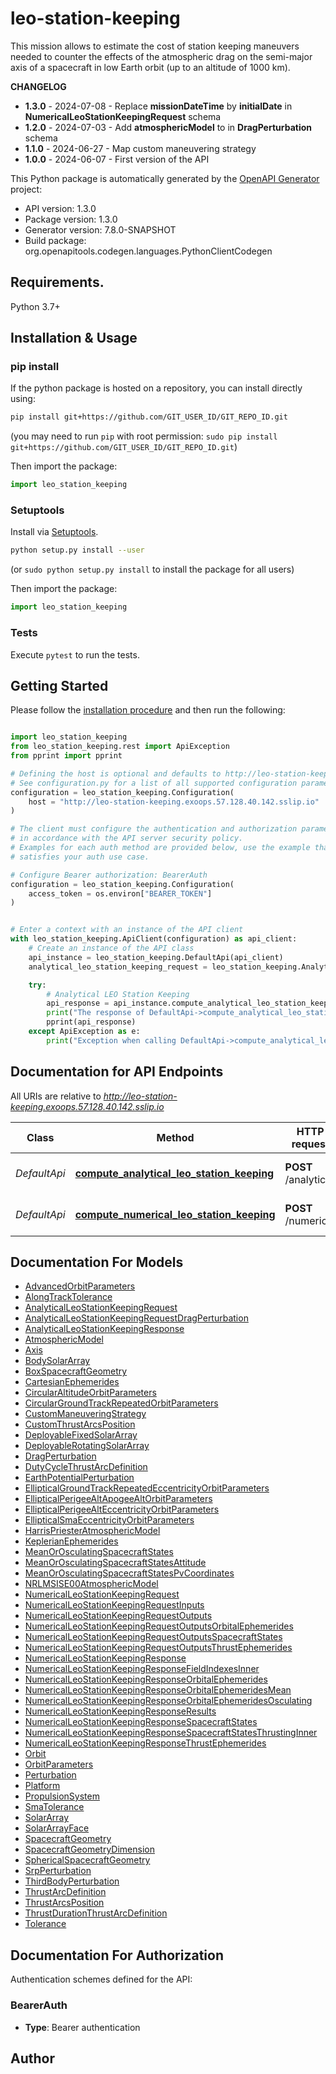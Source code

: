 # leo-station-keeping
This mission allows to estimate the cost of station keeping maneuvers needed 
to counter the effects of the atmospheric drag on the semi-major axis of a 
spacecraft in low Earth orbit (up to an altitude of 1000 km). 

<b>CHANGELOG</b>
<ul>
  <li><b>1.3.0</b> - 2024-07-08 - Replace <b>missionDateTime</b> by <b>initialDate</b> in <b>NumericalLeoStationKeepingRequest</b> schema</li> 
  <li><b>1.2.0</b> - 2024-07-03 - Add <b>atmosphericModel</b> to in <b>DragPerturbation</b> schema</li>
  <li><b>1.1.0</b> - 2024-06-27 - Map custom maneuvering strategy</li>
  <li><b>1.0.0</b> - 2024-06-07 - First version of the API</li>
</ul>


This Python package is automatically generated by the [OpenAPI Generator](https://openapi-generator.tech) project:

- API version: 1.3.0
- Package version: 1.3.0
- Generator version: 7.8.0-SNAPSHOT
- Build package: org.openapitools.codegen.languages.PythonClientCodegen

## Requirements.

Python 3.7+

## Installation & Usage
### pip install

If the python package is hosted on a repository, you can install directly using:

```sh
pip install git+https://github.com/GIT_USER_ID/GIT_REPO_ID.git
```
(you may need to run `pip` with root permission: `sudo pip install git+https://github.com/GIT_USER_ID/GIT_REPO_ID.git`)

Then import the package:
```python
import leo_station_keeping
```

### Setuptools

Install via [Setuptools](http://pypi.python.org/pypi/setuptools).

```sh
python setup.py install --user
```
(or `sudo python setup.py install` to install the package for all users)

Then import the package:
```python
import leo_station_keeping
```

### Tests

Execute `pytest` to run the tests.

## Getting Started

Please follow the [installation procedure](#installation--usage) and then run the following:

```python

import leo_station_keeping
from leo_station_keeping.rest import ApiException
from pprint import pprint

# Defining the host is optional and defaults to http://leo-station-keeping.exoops.57.128.40.142.sslip.io
# See configuration.py for a list of all supported configuration parameters.
configuration = leo_station_keeping.Configuration(
    host = "http://leo-station-keeping.exoops.57.128.40.142.sslip.io"
)

# The client must configure the authentication and authorization parameters
# in accordance with the API server security policy.
# Examples for each auth method are provided below, use the example that
# satisfies your auth use case.

# Configure Bearer authorization: BearerAuth
configuration = leo_station_keeping.Configuration(
    access_token = os.environ["BEARER_TOKEN"]
)


# Enter a context with an instance of the API client
with leo_station_keeping.ApiClient(configuration) as api_client:
    # Create an instance of the API class
    api_instance = leo_station_keeping.DefaultApi(api_client)
    analytical_leo_station_keeping_request = leo_station_keeping.AnalyticalLeoStationKeepingRequest() # AnalyticalLeoStationKeepingRequest | 

    try:
        # Analytical LEO Station Keeping
        api_response = api_instance.compute_analytical_leo_station_keeping(analytical_leo_station_keeping_request)
        print("The response of DefaultApi->compute_analytical_leo_station_keeping:\n")
        pprint(api_response)
    except ApiException as e:
        print("Exception when calling DefaultApi->compute_analytical_leo_station_keeping: %s\n" % e)

```

## Documentation for API Endpoints

All URIs are relative to *http://leo-station-keeping.exoops.57.128.40.142.sslip.io*

Class | Method | HTTP request | Description
------------ | ------------- | ------------- | -------------
*DefaultApi* | [**compute_analytical_leo_station_keeping**](docs/DefaultApi.md#compute_analytical_leo_station_keeping) | **POST** /analytical | Analytical LEO Station Keeping
*DefaultApi* | [**compute_numerical_leo_station_keeping**](docs/DefaultApi.md#compute_numerical_leo_station_keeping) | **POST** /numerical | Numerical LEO Station Keeping


## Documentation For Models

 - [AdvancedOrbitParameters](docs/AdvancedOrbitParameters.md)
 - [AlongTrackTolerance](docs/AlongTrackTolerance.md)
 - [AnalyticalLeoStationKeepingRequest](docs/AnalyticalLeoStationKeepingRequest.md)
 - [AnalyticalLeoStationKeepingRequestDragPerturbation](docs/AnalyticalLeoStationKeepingRequestDragPerturbation.md)
 - [AnalyticalLeoStationKeepingResponse](docs/AnalyticalLeoStationKeepingResponse.md)
 - [AtmosphericModel](docs/AtmosphericModel.md)
 - [Axis](docs/Axis.md)
 - [BodySolarArray](docs/BodySolarArray.md)
 - [BoxSpacecraftGeometry](docs/BoxSpacecraftGeometry.md)
 - [CartesianEphemerides](docs/CartesianEphemerides.md)
 - [CircularAltitudeOrbitParameters](docs/CircularAltitudeOrbitParameters.md)
 - [CircularGroundTrackRepeatedOrbitParameters](docs/CircularGroundTrackRepeatedOrbitParameters.md)
 - [CustomManeuveringStrategy](docs/CustomManeuveringStrategy.md)
 - [CustomThrustArcsPosition](docs/CustomThrustArcsPosition.md)
 - [DeployableFixedSolarArray](docs/DeployableFixedSolarArray.md)
 - [DeployableRotatingSolarArray](docs/DeployableRotatingSolarArray.md)
 - [DragPerturbation](docs/DragPerturbation.md)
 - [DutyCycleThrustArcDefinition](docs/DutyCycleThrustArcDefinition.md)
 - [EarthPotentialPerturbation](docs/EarthPotentialPerturbation.md)
 - [EllipticalGroundTrackRepeatedEccentricityOrbitParameters](docs/EllipticalGroundTrackRepeatedEccentricityOrbitParameters.md)
 - [EllipticalPerigeeAltApogeeAltOrbitParameters](docs/EllipticalPerigeeAltApogeeAltOrbitParameters.md)
 - [EllipticalPerigeeAltEccentricityOrbitParameters](docs/EllipticalPerigeeAltEccentricityOrbitParameters.md)
 - [EllipticalSmaEccentricityOrbitParameters](docs/EllipticalSmaEccentricityOrbitParameters.md)
 - [HarrisPriesterAtmosphericModel](docs/HarrisPriesterAtmosphericModel.md)
 - [KeplerianEphemerides](docs/KeplerianEphemerides.md)
 - [MeanOrOsculatingSpacecraftStates](docs/MeanOrOsculatingSpacecraftStates.md)
 - [MeanOrOsculatingSpacecraftStatesAttitude](docs/MeanOrOsculatingSpacecraftStatesAttitude.md)
 - [MeanOrOsculatingSpacecraftStatesPvCoordinates](docs/MeanOrOsculatingSpacecraftStatesPvCoordinates.md)
 - [NRLMSISE00AtmosphericModel](docs/NRLMSISE00AtmosphericModel.md)
 - [NumericalLeoStationKeepingRequest](docs/NumericalLeoStationKeepingRequest.md)
 - [NumericalLeoStationKeepingRequestInputs](docs/NumericalLeoStationKeepingRequestInputs.md)
 - [NumericalLeoStationKeepingRequestOutputs](docs/NumericalLeoStationKeepingRequestOutputs.md)
 - [NumericalLeoStationKeepingRequestOutputsOrbitalEphemerides](docs/NumericalLeoStationKeepingRequestOutputsOrbitalEphemerides.md)
 - [NumericalLeoStationKeepingRequestOutputsSpacecraftStates](docs/NumericalLeoStationKeepingRequestOutputsSpacecraftStates.md)
 - [NumericalLeoStationKeepingRequestOutputsThrustEphemerides](docs/NumericalLeoStationKeepingRequestOutputsThrustEphemerides.md)
 - [NumericalLeoStationKeepingResponse](docs/NumericalLeoStationKeepingResponse.md)
 - [NumericalLeoStationKeepingResponseFieldIndexesInner](docs/NumericalLeoStationKeepingResponseFieldIndexesInner.md)
 - [NumericalLeoStationKeepingResponseOrbitalEphemerides](docs/NumericalLeoStationKeepingResponseOrbitalEphemerides.md)
 - [NumericalLeoStationKeepingResponseOrbitalEphemeridesMean](docs/NumericalLeoStationKeepingResponseOrbitalEphemeridesMean.md)
 - [NumericalLeoStationKeepingResponseOrbitalEphemeridesOsculating](docs/NumericalLeoStationKeepingResponseOrbitalEphemeridesOsculating.md)
 - [NumericalLeoStationKeepingResponseResults](docs/NumericalLeoStationKeepingResponseResults.md)
 - [NumericalLeoStationKeepingResponseSpacecraftStates](docs/NumericalLeoStationKeepingResponseSpacecraftStates.md)
 - [NumericalLeoStationKeepingResponseSpacecraftStatesThrustingInner](docs/NumericalLeoStationKeepingResponseSpacecraftStatesThrustingInner.md)
 - [NumericalLeoStationKeepingResponseThrustEphemerides](docs/NumericalLeoStationKeepingResponseThrustEphemerides.md)
 - [Orbit](docs/Orbit.md)
 - [OrbitParameters](docs/OrbitParameters.md)
 - [Perturbation](docs/Perturbation.md)
 - [Platform](docs/Platform.md)
 - [PropulsionSystem](docs/PropulsionSystem.md)
 - [SmaTolerance](docs/SmaTolerance.md)
 - [SolarArray](docs/SolarArray.md)
 - [SolarArrayFace](docs/SolarArrayFace.md)
 - [SpacecraftGeometry](docs/SpacecraftGeometry.md)
 - [SpacecraftGeometryDimension](docs/SpacecraftGeometryDimension.md)
 - [SphericalSpacecraftGeometry](docs/SphericalSpacecraftGeometry.md)
 - [SrpPerturbation](docs/SrpPerturbation.md)
 - [ThirdBodyPerturbation](docs/ThirdBodyPerturbation.md)
 - [ThrustArcDefinition](docs/ThrustArcDefinition.md)
 - [ThrustArcsPosition](docs/ThrustArcsPosition.md)
 - [ThrustDurationThrustArcDefinition](docs/ThrustDurationThrustArcDefinition.md)
 - [Tolerance](docs/Tolerance.md)


<a id="documentation-for-authorization"></a>
## Documentation For Authorization


Authentication schemes defined for the API:
<a id="BearerAuth"></a>
### BearerAuth

- **Type**: Bearer authentication


## Author




